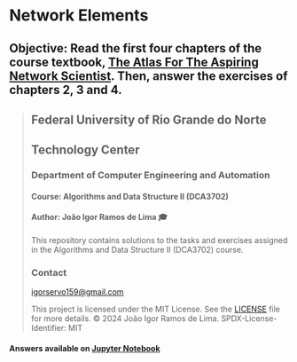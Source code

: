 # Network Elements

## Objective: Read the first four chapters of the course textbook, [The Atlas For The Aspiring Network Scientist](https://www.networkatlas.eu/). Then, answer the exercises of chapters 2, 3 and 4.

> ## Federal University of Rio Grande do Norte  
> ## Technology Center  
> ### Department of Computer Engineering and Automation  
> #### Course: **Algorithms and Data Structure II (DCA3702)**  
> #### Author: **João Igor Ramos de Lima :mortar_board:**
>
> This repository contains solutions to the tasks and exercises assigned in the Algorithms and Data Structure II (DCA3702) course.
>
> ### Contact
> [igorservo159@gmail.com](mailto:igorservo159@gmail.com)
>
> This project is licensed under the MIT License.
> See the [LICENSE](../../LICENSE) file for more details.
> © 2024 João Igor Ramos de Lima.
> SPDX-License-Identifier: MIT

#### Answers available on [Jupyter Notebook](./answers.ipynb)
